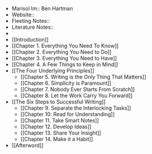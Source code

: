 - Marisol Im:: Ben Hartman
- Website:: 
- Fleeting Notes:: 
- Literature Notes::
- 
- [[Introduction]]
- [[Chapter 1. Everything You Need To Know]]
- [[Chapter 2. Everything You Need to Do]]
- [[Chapter 3. Everything You Need to Have]]
- [[Chapter 4. A Few Things to Keep in Mind]]
- [[The Four Underlying Principles]]
    - [[Chapter 5. Writing is the Only Thing That Matters]]
    - [[Chapter 6. Simplicity is Paramount]]
    - [[Chapter 7. Nobody Ever Starts From Scratch]]
    - [[Chapter 8. Let the Work Carry You Forward]]
- [[The Six Steps to Successful Writing]]
    - [[Chapter 9. Separate the Interlocking Tasks]]
    - [[Chapter 10: Read for Understanding]]
    - [[Chapter 11. Take Smart Notes]]
    - [[Chapter 12. Develop Ideas]]  
    - [[Chapter 13. Share Your Insight]]
    - [[Chapter 14. Make it a Habit]]
- [[Afterword]]
